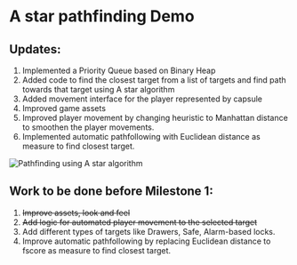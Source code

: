 
# A star pathfinding Demo
## Updates:
1. Implemented a Priority Queue based on Binary Heap
2. Added code to find the closest target from a list of targets and find path towards that target using A star algorithm
3. Added movement interface for the player represented by capsule
4. Improved game assets
5. Improved player movement by changing heuristic to Manhattan distance to smoothen the player movements.
6. Implemented automatic pathfollowing with Euclidean distance as measure to find closest target.

![Pathfinding using A star algorithm](https://github.com/prasadchelsea33/Game-AI-project---Heist/blob/astar/GIFS/pathfinding.gif)

## Work to be done before Milestone 1:
1. ~~Improve assets, look and feel~~
2. ~~Add logic for automated player movement to the selected target~~
3. Add different types of targets like Drawers, Safe, Alarm-based locks.
4. Improve automatic pathfollowing by replacing Euclidean distance to fscore as measure to find closest target.
